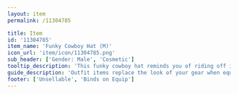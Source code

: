 ```yaml
---
layout: item
permalink: /11304785

title: Item
id: '11304785'
item_name: 'Funky Cowboy Hat (M)'
icon_url: 'item/icon/11304785.png'
sub_header: ['Gender: Male', 'Cosmetic']
tooltip_description: 'This funky cowboy hat reminds you of riding off into the sunset.'
guide_description: 'Outfit items replace the look of your gear when equipped.'
footer: ['Unsellable', 'Binds on Equip']
---
```


